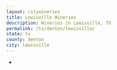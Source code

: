 ```yaml
---
layout: citywineries
title: Lewisville Wineries
description: Wineries in Lewisville, TX
permalink: /tx/denton/lewisville/
state: tx
county: denton
city: lewisville
---
```

-
